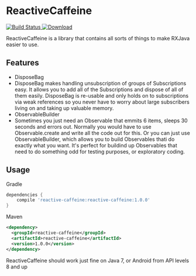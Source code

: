 # ReactiveCaffeine
[![Build Status](https://travis-ci.org/EanLombardo/ReactiveCaffeine.svg?branch=master)](https://travis-ci.org/EanLombardo/ReactiveCaffeine)[ ![Download](https://api.bintray.com/packages/eanlombardo/maven/ReactiveCaffeineTesting/images/download.svg) ](https://bintray.com/eanlombardo/maven/ReactiveCaffeineTesting/_latestVersion)

ReactiveCaffeine is a library that contains all sorts of things to make RXJava easier to use.

## Features
* DisposeBag
 * DisposeBag makes handling unsubscription of groups of Subscriptions easy. It allows you to add all of the Subscriptions and dispose of all of them easily. DisposeBag is re-usable and only holds on to subscriptions via weak references so you never have to worry about large subscribers living on and taking up valuable memory.
* ObservableBuilder
 * Sometimes you just need an Observable that emmits 6 items, sleeps 30 seconds and errors out. Normally you would have to use Observable.create and write all the code out for this. Or you can just use ObservableBuilder, which allows you to build Observables thati do exactly what you want. It's perfect for buildind up Observables that need to do something odd for testing purposes, or exploratory coding.

## Usage
Gradle
```Groovy
dependencies {
    compile 'reactive-caffeine:reactive-caffeine:1.0.0'
}
```
Maven
```XML
<dependency>
  <groupId>reactive-caffeine</groupId>
  <artifactId>reactive-caffeine</artifactId>
  <version>1.0.0</version>
</dependency>
```

ReactiveCaffeine should work just fine on Java 7, or Android from API levels 8 and up
